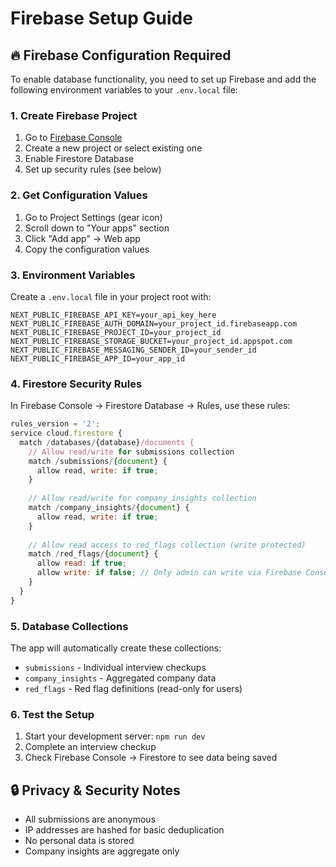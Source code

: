 # Firebase Setup Guide

## 🔥 Firebase Configuration Required

To enable database functionality, you need to set up Firebase and add the following environment variables to your `.env.local` file:

### 1. Create Firebase Project
1. Go to [Firebase Console](https://console.firebase.google.com/)
2. Create a new project or select existing one
3. Enable Firestore Database
4. Set up security rules (see below)

### 2. Get Configuration Values
1. Go to Project Settings (gear icon)
2. Scroll down to "Your apps" section
3. Click "Add app" → Web app
4. Copy the configuration values

### 3. Environment Variables
Create a `.env.local` file in your project root with:

```env
NEXT_PUBLIC_FIREBASE_API_KEY=your_api_key_here
NEXT_PUBLIC_FIREBASE_AUTH_DOMAIN=your_project_id.firebaseapp.com
NEXT_PUBLIC_FIREBASE_PROJECT_ID=your_project_id
NEXT_PUBLIC_FIREBASE_STORAGE_BUCKET=your_project_id.appspot.com
NEXT_PUBLIC_FIREBASE_MESSAGING_SENDER_ID=your_sender_id
NEXT_PUBLIC_FIREBASE_APP_ID=your_app_id
```

### 4. Firestore Security Rules
In Firebase Console → Firestore Database → Rules, use these rules:

```javascript
rules_version = '2';
service cloud.firestore {
  match /databases/{database}/documents {
    // Allow read/write for submissions collection
    match /submissions/{document} {
      allow read, write: if true;
    }
    
    // Allow read/write for company_insights collection
    match /company_insights/{document} {
      allow read, write: if true;
    }
    
    // Allow read access to red_flags collection (write protected)
    match /red_flags/{document} {
      allow read: if true;
      allow write: if false; // Only admin can write via Firebase Console
    }
  }
}
```

### 5. Database Collections
The app will automatically create these collections:
- `submissions` - Individual interview checkups
- `company_insights` - Aggregated company data
- `red_flags` - Red flag definitions (read-only for users)

### 6. Test the Setup
1. Start your development server: `npm run dev`
2. Complete an interview checkup
3. Check Firebase Console → Firestore to see data being saved

## 🔒 Privacy & Security Notes
- All submissions are anonymous
- IP addresses are hashed for basic deduplication
- No personal data is stored
- Company insights are aggregate only 